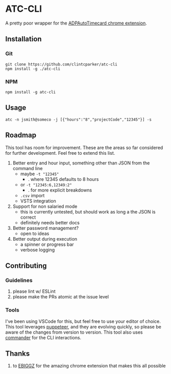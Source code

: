 # ATC-CLI
A pretty poor wrapper for the [ADPAutoTimecard chrome extension](https://github.com/ebiggz/ADPAutoTimecard#adp-autotimecard).

## Installation 

### Git

```
git clone https://github.com/clintcparker/atc-cli
npm install -g ./atc-cli
```

### NPM

```
npm install -g atc-cli
```

## Usage

```
atc -n jsmith@someco -j [{"hours":"8","projectCode","12345"}] -s
```

## Roadmap

This tool has room for improvement. These are the areas so far considered for further development. Feel free to extend this list.

1. Better entry and hour input, something other than JSON from the command line
    * maybe `-t "12345"` 
        * . where 12345 defaults to 8 hours
    * or `-t "12345:6,12349:2" `
        * . for more explicit breakdowns
    * `.csv` import
    * VSTS integration
1. Support for non salaried mode
    * this is currently untested, but should work as long a the JSON is correct
    * definitely needs better docs
1. Better password management?
    * open to ideas
1. Better output during execution
    * a spinner or progress bar
    * verbose logging

## Contributing

### Guidelines

1. please lint w/ ESLint
1. please make the PRs atomic at the issue level

### Tools

I've been using VSCode for this, but feel free to use your editor of choice. This tool leverages [puppeteer](https://github.com/GoogleChrome/puppeteer/blob/v0.12.0/docs/api.md#puppeteer), and they are evolving quickly, so please be aware of the changes from version to version. This tool also uses [commander](https://github.com/tj/commander.js/) for the CLI interactions.

## Thanks
1. to [EBIGGZ](https://github.com/ebiggz) for the amazing chrome extension that makes this all possible
